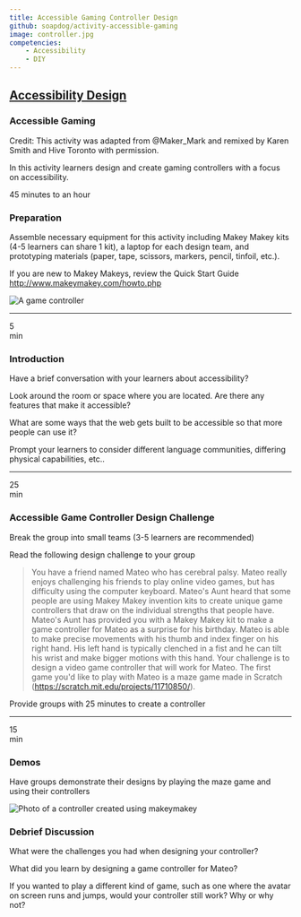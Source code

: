 ```yaml
---
title: Accessible Gaming Controller Design
github: soapdog/activity-accessible-gaming
image: controller.jpg
competencies:
    - Accessibility
    - DIY
---
```

## [Accessibility Design](#)

### Accessible Gaming

Credit: This activity was adapted from @Maker_Mark and remixed by Karen Smith and Hive Toronto with permission. 

In this activity learners design and create gaming controllers with a focus on accessibility.

45 minutes to an hour

### Preparation

Assemble necessary equipment for this activity including Makey Makey kits (4-5 learners can share 1 kit), a laptop for each design team, and prototyping materials (paper, tape, scissors, markers, pencil, tinfoil, etc.). 

If you are new to Makey Makeys, review the Quick Start Guide http://www.makeymakey.com/howto.php 

![A game controller](https://farm1.staticflickr.com/540/20263891065_f87c7c03af_z_d.jpg)

---

5<br>min

### Introduction 

Have a brief conversation with your learners about accessibility?

Look around the room or space where you are located. Are there any features that make it accessible?

What are some ways that the web gets built to be accessible so that more people can use it? 

Prompt your learners to consider different language communities, differing physical capabilities, etc..


---

25<br>min

### Accessible Game Controller Design Challenge

Break the group into small teams (3-5 learners are recommended)

Read the following design challenge to your group

> You have a friend named Mateo who has cerebral palsy. Mateo really enjoys challenging his friends to play online video games, but has difficulty using the computer keyboard. Mateo's  Aunt heard that some people are using Makey Makey invention kits to create unique game controllers that draw on the individual strengths that people have. Mateo's Aunt has provided you with a Makey Makey kit to make a game controller for Mateo as a surprise for his birthday. Mateo is able to make precise movements with his thumb and index finger on his right hand. His left hand is typically clenched in a fist and he can tilt his wrist and make bigger motions with this hand. Your challenge is to design a video game controller that will work for Mateo. The first game you'd like to play with Mateo is a maze game made in Scratch (https://scratch.mit.edu/projects/11710850/). 

Provide groups with 25 minutes to create a controller

---

15<br>min

### Demos

Have groups demonstrate their designs by playing the maze game and using their controllers

![Photo of a controller created using makeymakey](https://farm1.staticflickr.com/379/20075877250_2db3f13a9b_z_d.jpg)

### Debrief Discussion

What were the challenges you had when designing your controller? 

What did you learn by designing a game controller for Mateo?

If you wanted to play a different kind of game, such as one where the avatar on screen runs and jumps, would your controller still work?  Why or why not?














